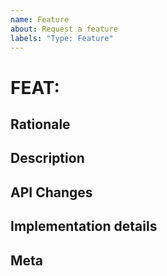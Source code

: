 ```yaml
---
name: Feature
about: Request a feature
labels: "Type: Feature"
---
```

# FEAT: <!-- fill the title of feature -->

## Rationale

<!-- fill this out -->

## Description

<!-- fill this out -->

## API Changes

<!-- fill this out -->

## Implementation details

<!-- fill this out if possible -->

## Meta

<!-- fill this out -->
